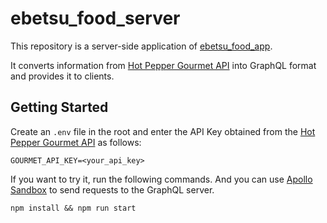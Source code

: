 # ebetsu_food_server

This repository is a server-side application of [ebetsu_food_app](https://github.com/mryuu4dev/ebetsu_food_app). 

It converts information from [Hot Pepper Gourmet API](https://webservice.recruit.co.jp/) into GraphQL format and provides it to clients.

## Getting Started

Create an `.env` file in the root and enter the API Key obtained from the [Hot Pepper Gourmet API](https://webservice.recruit.co.jp/) as follows:

```
GOURMET_API_KEY=<your_api_key>
```

If you want to try it, run the following commands. 
And you can use [Apollo Sandbox](https://studio.apollographql.com/sandbox/explorer/) to send requests to the GraphQL server.

```
npm install && npm run start
```